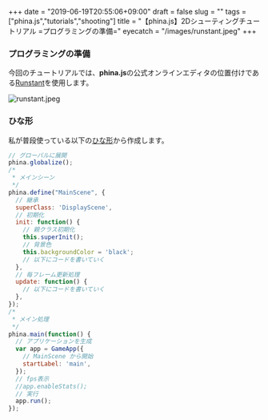 +++
date = "2019-06-19T20:55:06+09:00"
draft = false
slug = ""
tags = ["phina.js","tutorials","shooting"]
title = "【phina.js】2Dシューティングチュートリアル =プログラミングの準備="
eyecatch = "/images/runstant.jpeg"
+++

### プログラミングの準備
今回のチュートリアルでは、**phina.js**の公式オンラインエディタの位置付けである[Runstant](https://runstant.com/)を使用します。

![runstant.jpeg](/images/runstant.jpeg)

### ひな形
私が普段使っている以下の[ひな形](https://qiita.com/alkn203/items/09274a38a0f31ee0c1d5)から作成します。

```javascript
// グローバルに展開
phina.globalize();
/*
 * メインシーン
 */
phina.define("MainScene", {
  // 継承
  superClass: 'DisplayScene',
  // 初期化
  init: function() {
    // 親クラス初期化
    this.superInit();
    // 背景色
    this.backgroundColor = 'black';
    // 以下にコードを書いていく
  },
  // 毎フレーム更新処理
  update: function() {
    // 以下にコードを書いていく  
  },
});
/*
 * メイン処理
 */
phina.main(function() {
  // アプリケーションを生成
  var app = GameApp({
    // MainScene から開始
    startLabel: 'main',
  });
  // fps表示
  //app.enableStats();
  // 実行
  app.run();
});
```